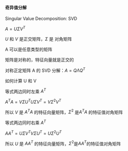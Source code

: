 #### 奇异值分解



Singular Value Decomposition: SVD



$A = U\Sigma V^T$

$U$  和 $V$ 是正交矩阵，$\Sigma$ 是 对角矩阵

A 可以是任意类型的矩阵



矩阵是对称的，特征向量就是正交的

对称正定矩阵 A 的 SVD 分解：$A = Q\Lambda Q^T$



如何计算 U 和 V

等式两边同时左乘 $A^T$

$A^TA=V\Sigma U^TU\Sigma V^T = V\Sigma^2V^T$

所以 $V$ 是 $A^TA$ 的特征向量矩阵，$\Sigma^2$ 是$A^TA$ 的特征值对角矩阵



等式两边同时右乘 $A^T$

$AA^T=U\Sigma V^TV\Sigma U^T=U\Sigma^2U^T$

所以 $U$ 是 $AA^T$ 的特征向量矩阵，$\Sigma^2$是$AA^T$的特征值对角矩阵











